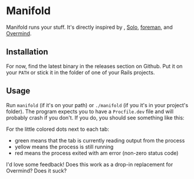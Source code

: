 # Manifold

Manifold runs your stuff. It's directly inspired by , [Solo](https://github.com/aarondfrancis/solo), [foreman](https://github.com/ddollar/foreman?tab=readme-ov-file), and [Overmind](https://github.com/DarthSim/overmind).

## Installation

For now, find the latest binary in the releases section on Github. Put it on your `PATH` or stick it in the folder of one of your Rails projects.

## Usage

Run `manifold` (if it's on your path) or `./manifold` (if you it's in your project's folder). The program expects you to have a `Procfile.dev` file and will probably crash if you don't. If you do, you should see something like this:


For the little colored dots next to each tab:

- green means that the tab is currently reading output from the process
- yellow means the process is still running
- red means the process exited with am error (non-zero status code)

I'd love some feedback! Does this work as a drop-in replacement for Overmind? Does it suck?

